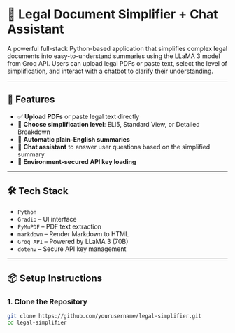 # 🧾 Legal Document Simplifier + Chat Assistant

A powerful full-stack Python-based application that simplifies complex legal documents into easy-to-understand summaries using the LLaMA 3 model from Groq API. Users can upload legal PDFs or paste text, select the level of simplification, and interact with a chatbot to clarify their understanding.

---

## 🚀 Features

- ✅ **Upload PDFs** or paste legal text directly
- 🧠 **Choose simplification level**: ELI5, Standard View, or Detailed Breakdown
- 📄 **Automatic plain-English summaries**
- 💬 **Chat assistant** to answer user questions based on the simplified summary
- 🔐 **Environment-secured API key loading**

---

## 🛠️ Tech Stack

- `Python`
- `Gradio` – UI interface
- `PyMuPDF` – PDF text extraction
- `markdown` – Render Markdown to HTML
- `Groq API` – Powered by LLaMA 3 (70B)
- `dotenv` – Secure API key management

---

## 📦 Setup Instructions

### 1. Clone the Repository

```bash
git clone https://github.com/yourusername/legal-simplifier.git
cd legal-simplifier
